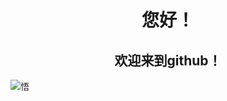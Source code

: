 <h1 align="center">您好！</h1>

<h2 align="center">欢迎来到github！</h2>

![悟](https://github.com/jjlycn/jjlycn/blob/main/Misc/A%20(31).jpg)

<!-- 插入图片：  ![图片名字](图片链接) -->
